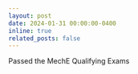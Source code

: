 ```yaml
---
layout: post
date: 2024-01-31 00:00:00-0400
inline: true
related_posts: false
---
```


Passed the MechE Qualifying Exams
